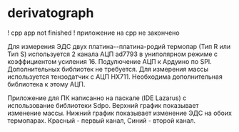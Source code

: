 # derivatograph
! cpp app not finished
! приложение на cpp не закончено

Для измерения ЭДС двух платина--платина-родий термопар (Тип R или Тип S) используется 2 канала АЦП ad7793 в униполярном режиме с коэффициентом усиления 16. Подулючение АЦП к Ардуино по SPI. Дополнительных библиотек не требуется.
Для измерения массы используется тензодатчик с АЦП HX711. Необходима дополнительная библиотека к этому АЦП.

Приложение для ПК написанно на паскале (IDE Lazarus) с использование библиотеки Sdpo. Верхний график показывает изменение массы. Нижний график показывает изменение ЭДС на обоих термопарах. Красный - первый канал, Синий - второй канал.
